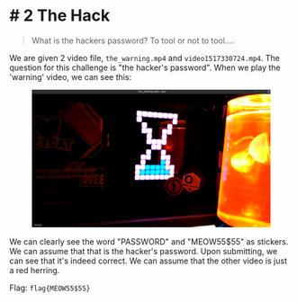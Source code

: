 # # 2 The Hack

> What is the hackers password? To tool or not to tool....

We are given 2 video file, `the_warning.mp4` and `video1517330724.mp4`. The question for this challenge is "the hacker's password". When we play the 'warning' video, we can see this:

<figure><img src="../../../.gitbook/assets/image (2) (1) (1) (1) (1) (1).png" alt=""><figcaption></figcaption></figure>

We can clearly see the word "PASSWORD" and "MEOW55$55" as stickers. We can assume that that is the hacker's password. Upon submitting, we can see that it's indeed correct. We can assume that the other video is just a red herring.

Flag: `flag{MEOW55$55}`
